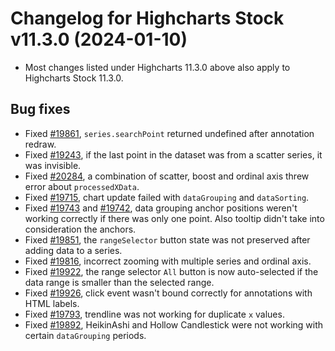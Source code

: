 # Changelog for Highcharts Stock v11.3.0 (2024-01-10)

- Most changes listed under Highcharts 11.3.0 above also apply to Highcharts Stock 11.3.0.

## Bug fixes
- Fixed [#19861](https://github.com/highcharts/highcharts/issues/19861), `series.searchPoint` returned undefined after annotation redraw.
- Fixed [#19243](https://github.com/highcharts/highcharts/issues/19243), if the last point in the dataset was from a scatter series, it was invisible.
- Fixed [#20284](https://github.com/highcharts/highcharts/issues/20284), a combination of scatter, boost and ordinal axis threw error about `processedXData`.
- Fixed [#19715](https://github.com/highcharts/highcharts/issues/19715), chart update failed with `dataGrouping` and `dataSorting`.
- Fixed [#19743](https://github.com/highcharts/highcharts/issues/19743) and [#19742](https://github.com/highcharts/highcharts/issues/19742), data grouping anchor positions weren't working correctly if there was only one point. Also tooltip didn't take into consideration the anchors.
- Fixed [#19851](https://github.com/highcharts/highcharts/issues/19851), the `rangeSelector` button state was not preserved after adding data to a series.
- Fixed [#19816](https://github.com/highcharts/highcharts/issues/19816), incorrect zooming with multiple series and ordinal axis.
- Fixed [#19922](https://github.com/highcharts/highcharts/issues/19922), the range selector `All` button is now auto-selected if the data range is smaller than the selected range.
- Fixed [#19926](https://github.com/highcharts/highcharts/issues/19926), click event wasn't bound correctly for annotations with HTML labels.
- Fixed [#19793](https://github.com/highcharts/highcharts/issues/19793), trendline was not working for duplicate `x` values.
- Fixed [#19892](https://github.com/highcharts/highcharts/issues/19892), HeikinAshi and Hollow Candlestick were not working with certain `dataGrouping` periods.

